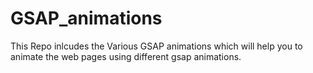 # GSAP_animations
This Repo inlcudes the Various GSAP animations which will help you to animate the web pages using different gsap animations.
